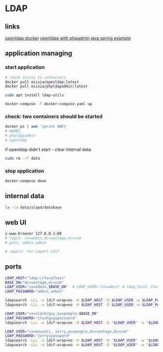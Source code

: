 # LDAP

## links
[openldap docker](https://github.com/osixia/docker-openldap)
[openldap with phpadmin](https://github.com/osixia/docker-phpLDAPadmin)
[java spring example](https://spring.io/guides/gs/authenticating-ldap/)

## application managing
### start application
```sh
# check access to containers
docker pull osixia/openldap:latest
docker pull osixia/phpldapadmin:latest

sudo apt install ldap-utils

docker-compose -f docker-compose.yaml up
```
### check: two containers should be started
```sh
docker ps | awk '{print $NF}' 
# NAMES
# phpldapadmin
# openldap
```

if openldap didn't start - clear internal data
```sh
sudo rm -rf data
```

### stop application
```sh
docker-compose down
```

## internal data
```sh
ls -la data/slapd/database
```

## web UI 
```sh
x-www-browser 127.0.0.1:80
# login: cn=admin,dc=vantage,dc=com
# pass: admin_admin

# import: for-import.ldif
```

## ports
```sh
LDAP_HOST="ldap://localhost"
BASE_DN="dc=vantage,dc=com"
LDAP_USER="cn=admin,$BASE_DN"  # LDAP_USER="cn=admin" # ldap_bind: Invalid credentials (49)
LDAP_PASSWORD="admin_admin"

ldapsearch -LLL -o ldif-wrap=no -H $LDAP_HOST -D $LDAP_USER -w $LDAP_PASSWORD -b $BASE_DN
ldapsearch -LLL -o ldif-wrap=no -H $LDAP_HOST -D $LDAP_USER -w $LDAP_PASSWORD -b "ou=people,dc=vantage,dc=com" "(cn=mouse, jerry)"

LDAP_USER="cn=slash/guy,ou=people,$BASE_DN"
LDAP_PASSWORD="slashguyspassword"
ldapsearch -LLL -o ldif-wrap=no -H $LDAP_HOST -D "$LDAP_USER" -w "$LDAP_PASSWORD" -b $BASE_DN

LDAP_USER="cn=mouse\\, jerry,ou=people,dc=vantage,dc=com"
LDAP_PASSWORD="jerryspassword"
ldapsearch -LLL -o ldif-wrap=no -H $LDAP_HOST -D "$LDAP_USER" -w "$LDAP_PASSWORD" -b $BASE_DN
ldapsearch -LLL -o ldif-wrap=no -H $LDAP_HOST -D "$LDAP_USER" -w "$LDAP_PASSWORD" -b "ou=people,dc=vantage,dc=com" "(cn=mouse, jerry)"
```


